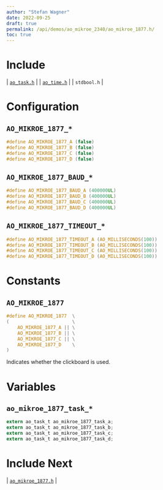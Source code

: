 ```yaml
---
author: "Stefan Wagner"
date: 2022-09-25
draft: true
permalink: /api/demos/ao_mikroe_2340/ao_mikroe_1877.h/
toc: true
---
```


# Include

| [`ao_task.h`](../../src/ao_sys_xc32_pic32mz/ao_task.h.md) |
| [`ao_time.h`](../../src/ao_sys/ao_time.h.md) |
| `stdbool.h` |

# Configuration

## `AO_MIKROE_1877_*`

```c
#define AO_MIKROE_1877_A (false)
#define AO_MIKROE_1877_B (false)
#define AO_MIKROE_1877_C (false)
#define AO_MIKROE_1877_D (false)
```

## `AO_MIKROE_1877_BAUD_*`

```c
#define AO_MIKROE_1877_BAUD_A (400000UL)
#define AO_MIKROE_1877_BAUD_B (400000UL)
#define AO_MIKROE_1877_BAUD_C (400000UL)
#define AO_MIKROE_1877_BAUD_D (400000UL)
```

## `AO_MIKROE_1877_TIMEOUT_*`

```c
#define AO_MIKROE_1877_TIMEOUT_A (AO_MILLISECONDS(100))
#define AO_MIKROE_1877_TIMEOUT_B (AO_MILLISECONDS(100))
#define AO_MIKROE_1877_TIMEOUT_C (AO_MILLISECONDS(100))
#define AO_MIKROE_1877_TIMEOUT_D (AO_MILLISECONDS(100))
```

# Constants

## `AO_MIKROE_1877`

```c
#define AO_MIKROE_1877  \
(                       \
    AO_MIKROE_1877_A || \
    AO_MIKROE_1877_B || \
    AO_MIKROE_1877_C || \
    AO_MIKROE_1877_D    \
)
```

Indicates whether the clickboard is used.

# Variables

## `ao_mikroe_1877_task_*`

```c
extern ao_task_t ao_mikroe_1877_task_a;
extern ao_task_t ao_mikroe_1877_task_b;
extern ao_task_t ao_mikroe_1877_task_c;
extern ao_task_t ao_mikroe_1877_task_d;
```

# Include Next

| [`ao_mikroe_1877.h`](../ao_mikroe/ao_mikroe_1877.h.md) |
